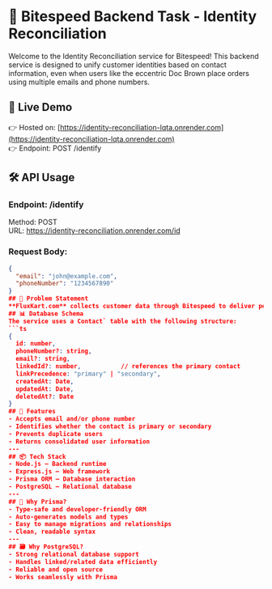 # 🧠 Bitespeed Backend Task - Identity Reconciliation
Welcome to the Identity Reconciliation service for Bitespeed! This backend service is designed to unify customer identities based on contact information, even when users like the eccentric Doc Brown place orders using multiple emails and phone numbers.
## 🚀 Live Demo
👉 Hosted on: [https://identity-reconciliation-lqta.onrender.com](https://identity-reconciliation-lqta.onrender.com)  
👉 Endpoint: POST /identify
## 🛠️ API Usage
### Endpoint: /identify
Method: POST  
URL: https://identity-reconciliation.onrender.com/id
### Request Body:
```json
{
  "email": "john@example.com",
  "phoneNumber": "1234567890"
}
## 🧩 Problem Statement
**FluxKart.com** collects customer data through Bitespeed to deliver personalized experiences. However, to maintain privacy, customers sometimes use different contact details for each transaction. This service identifies and links such multiple entries to a unified user identity using a relational model.
## 📊 Database Schema
The service uses a Contact` table with the following structure:
```ts
{
  id: number,
  phoneNumber?: string,
  email?: string,
  linkedId?: number,           // references the primary contact
  linkPrecedence: "primary" | "secondary",
  createdAt: Date,
  updatedAt: Date,
  deletedAt?: Date
}
## 📌 Features
- Accepts email and/or phone number
- Identifies whether the contact is primary or secondary
- Prevents duplicate users
- Returns consolidated user information
---
## 📦 Tech Stack
- Node.js – Backend runtime
- Express.js – Web framework
- Prisma ORM – Database interaction
- PostgreSQL – Relational database
---
## 🔧 Why Prisma?
- Type-safe and developer-friendly ORM
- Auto-generates models and types
- Easy to manage migrations and relationships
- Clean, readable syntax
---
## 🗃️ Why PostgreSQL?
- Strong relational database support
- Handles linked/related data efficiently
- Reliable and open source
- Works seamlessly with Prisma
